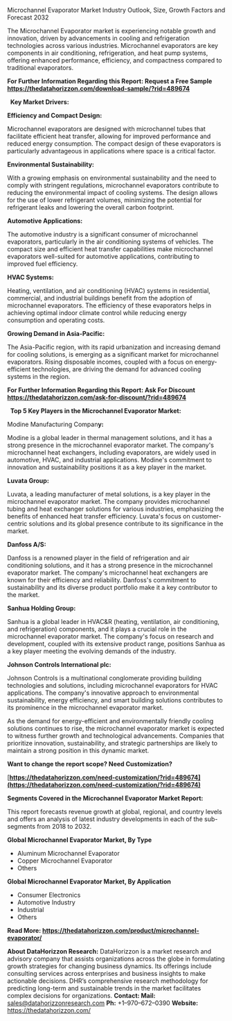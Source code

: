 ﻿Microchannel Evaporator Market Industry Outlook, Size, Growth Factors and Forecast 2032

The Microchannel Evaporator market is experiencing notable growth and innovation, driven by advancements in cooling and refrigeration technologies across various industries. Microchannel evaporators are key components in air conditioning, refrigeration, and heat pump systems, offering enhanced performance, efficiency, and compactness compared to traditional evaporators.

**For Further Information Regarding this Report: Request a Free Sample <https://thedatahorizzon.com/download-sample/?rid=489674>** 

` `**Key Market Drivers:**

**Efficiency and Compact Design:**

Microchannel evaporators are designed with microchannel tubes that facilitate efficient heat transfer, allowing for improved performance and reduced energy consumption. The compact design of these evaporators is particularly advantageous in applications where space is a critical factor.

**Environmental Sustainability:**

With a growing emphasis on environmental sustainability and the need to comply with stringent regulations, microchannel evaporators contribute to reducing the environmental impact of cooling systems. The design allows for the use of lower refrigerant volumes, minimizing the potential for refrigerant leaks and lowering the overall carbon footprint.

**Automotive Applications:**

The automotive industry is a significant consumer of microchannel evaporators, particularly in the air conditioning systems of vehicles. The compact size and efficient heat transfer capabilities make microchannel evaporators well-suited for automotive applications, contributing to improved fuel efficiency.

**HVAC Systems:**

Heating, ventilation, and air conditioning (HVAC) systems in residential, commercial, and industrial buildings benefit from the adoption of microchannel evaporators. The efficiency of these evaporators helps in achieving optimal indoor climate control while reducing energy consumption and operating costs.

**Growing Demand in Asia-Pacific:**

The Asia-Pacific region, with its rapid urbanization and increasing demand for cooling solutions, is emerging as a significant market for microchannel evaporators. Rising disposable incomes, coupled with a focus on energy-efficient technologies, are driving the demand for advanced cooling systems in the region.

**For Further Information Regarding this Report: Ask For Discount <https://thedatahorizzon.com/ask-for-discount/?rid=489674>** 

` `**Top 5 Key Players in the Microchannel Evaporator Market:**

Modine Manufacturing Compan**y:**

Modine is a global leader in thermal management solutions, and it has a strong presence in the microchannel evaporator market. The company's microchannel heat exchangers, including evaporators, are widely used in automotive, HVAC, and industrial applications. Modine's commitment to innovation and sustainability positions it as a key player in the market.

**Luvata Group:**

Luvata, a leading manufacturer of metal solutions, is a key player in the microchannel evaporator market. The company provides microchannel tubing and heat exchanger solutions for various industries, emphasizing the benefits of enhanced heat transfer efficiency. Luvata's focus on customer-centric solutions and its global presence contribute to its significance in the market.

**Danfoss A/S:**

Danfoss is a renowned player in the field of refrigeration and air conditioning solutions, and it has a strong presence in the microchannel evaporator market. The company's microchannel heat exchangers are known for their efficiency and reliability. Danfoss's commitment to sustainability and its diverse product portfolio make it a key contributor to the market.

**Sanhua Holding Group:**

Sanhua is a global leader in HVAC&R (heating, ventilation, air conditioning, and refrigeration) components, and it plays a crucial role in the microchannel evaporator market. The company's focus on research and development, coupled with its extensive product range, positions Sanhua as a key player meeting the evolving demands of the industry.

**Johnson Controls International plc:**

Johnson Controls is a multinational conglomerate providing building technologies and solutions, including microchannel evaporators for HVAC applications. The company's innovative approach to environmental sustainability, energy efficiency, and smart building solutions contributes to its prominence in the microchannel evaporator market.

As the demand for energy-efficient and environmentally friendly cooling solutions continues to rise, the microchannel evaporator market is expected to witness further growth and technological advancements. Companies that prioritize innovation, sustainability, and strategic partnerships are likely to maintain a strong position in this dynamic market.

**Want to change the report scope? Need Customization?**

[**https://thedatahorizzon.com/need-customization/?rid=489674](https://thedatahorizzon.com/need-customization/?rid=489674)** 

**Segments Covered in the Microchannel Evaporator Market Report:**

This report forecasts revenue growth at global, regional, and country levels and offers an analysis of latest industry developments in each of the sub-segments from 2018 to 2032.

**Global Microchannel Evaporator Market, By Type**

- Aluminum Microchannel Evaporator
- Copper Microchannel Evaporator
- Others

**Global Microchannel Evaporator Market, By Application**

- Consumer Electronics
- Automotive Industry
- Industrial
- Others

**Read More: <https://thedatahorizzon.com/product/microchannel-evaporator/>** 

**About DataHorizzon Research:**DataHorizzon is a market research and advisory company that assists organizations across the globe in formulating growth strategies for changing business dynamics. Its offerings include consulting services across enterprises and business insights to make actionable decisions. DHR’s comprehensive research methodology for predicting long-term and sustainable trends in the market facilitates complex decisions for organizations.**Contact:Mail:** <sales@datahorizzonresearch.com> **Ph:** +1–970–672–0390**Website:** <https://thedatahorizzon.com/> 
